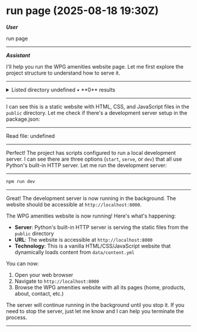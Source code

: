 <!-- Generated by SpecStory -->

# run page (2025-08-18 19:30Z)

_**User**_

run page

---

_**Assistant**_

I'll help you run the WPG amenities website page. Let me first explore the project structure to understand how to serve it.

---

<details>
            <summary>Listed directory undefined • **0** results</summary>
        
No results found
</details>

---

I can see this is a static website with HTML, CSS, and JavaScript files in the `public` directory. Let me check if there's a development server setup in the package.json:

---

Read file: undefined

---

Perfect! The project has scripts configured to run a local development server. I can see there are three options (`start`, `serve`, or `dev`) that all use Python's built-in HTTP server. Let me run the development server:

---

```bash
npm run dev
```

---

Great! The development server is now running in the background. The website should be accessible at `http://localhost:8000`. 

The WPG amenities website is now running! Here's what's happening:

- **Server**: Python's built-in HTTP server is serving the static files from the `public` directory
- **URL**: The website is accessible at `http://localhost:8000`
- **Technology**: This is a vanilla HTML/CSS/JavaScript website that dynamically loads content from `data/content.yml`

You can now:
1. Open your web browser
2. Navigate to `http://localhost:8000`
3. Browse the WPG amenities website with all its pages (home, products, about, contact, etc.)

The server will continue running in the background until you stop it. If you need to stop the server, just let me know and I can help you terminate the process.

---

